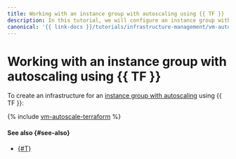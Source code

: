 ```yaml
---
title: Working with an instance group with autoscaling using {{ TF }}
description: In this tutorial, we will configure an instance group with autoscaling using {{ TF }}.
canonical: '{{ link-docs }}/tutorials/infrastructure-management/vm-autoscale/terraform'
---
```


# Working with an instance group with autoscaling using {{ TF }}


To create an infrastructure for an [instance group with autoscaling](index.md) using {{ TF }}:

{% include [vm-autoscale-terraform](../../../_tutorials/infrastructure/vm-autoscale-terraform.md) %}

#### See also {#see-also}

* [{#T}](console.md)